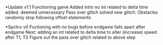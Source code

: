 *Update v1.1
Functioning game
Added intro
no int related to delta time added. deemed unnecessary
Pass over glitch solved
new glitch: Obstacles randomly stop following offset statements

*SpcInv  v0
Fuctioning with no bugs before endgame
falls apart after endgame
Next:
adding an int related to delta time to alter (increase) speed after T1, T2
Figure out the pass over glitch related to above step


